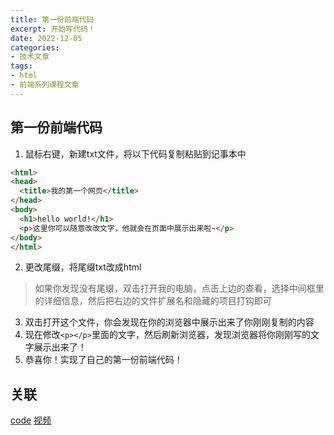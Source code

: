 ```yaml
---
title: 第一份前端代码
excerpt: 开始写代码！
date: 2022-12-05
categories:
- 技术文章
tags:
- html
- 前端系列课程文章
---
```


## 第一份前端代码
1. 鼠标右键，新建txt文件，将以下代码复制粘贴到记事本中
```html
<html>
<head>
  <title>我的第一个网页</title>
</head>
<body>
  <h1>hello world!</h1>
  <p>这里你可以随意改改文字，他就会在页面中展示出来啦~</p>
</body>
</html>
```
2. 更改尾缀，将尾缀txt改成html
  > 如果你发现没有尾缀，双击打开我的电脑，点击上边的查看，选择中间框里的详细信息，然后把右边的文件扩展名和隐藏的项目打钩即可
3. 双击打开这个文件，你会发现在你的浏览器中展示出来了你刚刚复制的内容
4. 现在修改`<p></p>`里面的文字，然后刷新浏览器，发现浏览器将你刚刚写的文字展示出来了！
5. 恭喜你！实现了自己的第一份前端代码！

## 关联
[code](https://github.com/shuangxunian/teaching-FE/blob/main/1/1.html)
[视频](https://space.bilibili.com/391117803)

